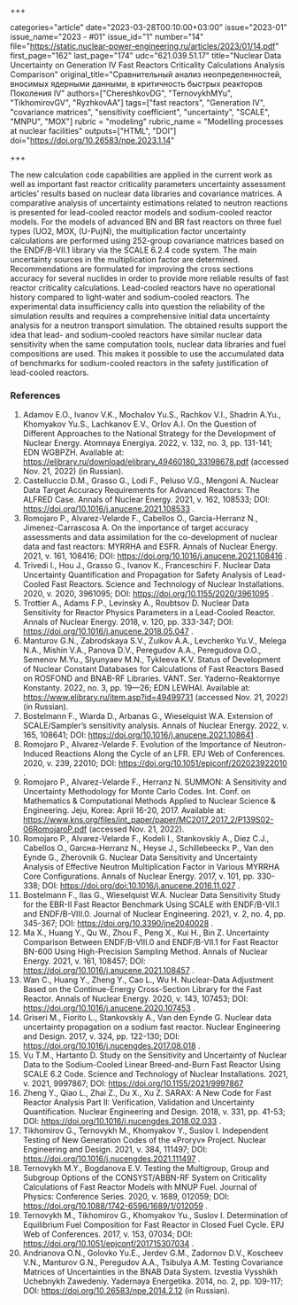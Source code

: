 +++

categories="article"
date="2023-03-28T00:10:00+03:00"
issue="2023-01"
issue_name="2023 - #01"
issue_id="1"
number="14"
file="https://static.nuclear-power-engineering.ru/articles/2023/01/14.pdf"
first_page="162"
last_page="174"
udc="621.039.51.17"
title="Nuclear Data Uncertainty on Generation IV Fast Reactors Criticality Calculations Analysis Comparison"
original_title="Сравнительный анализ неопределенностей, вносимых ядерными данными, в критичность быстрых реакторов Поколения IV"
authors=["ChereshkovDG", "TernovykhMYu", "TikhomirovGV", "RyzhkovAA"]
tags=["fast reactors", "Generation IV", "covariance matrices", "sensitivity coefficient", "uncertainty", "SCALE", "MNPU", "MOX"]
rubric = "modeling"
rubric_name = "Modelling processes at nuclear facilities"
outputs=["HTML", "DOI"]
doi="https://doi.org/10.26583/npe.2023.1.14"

+++

The new calculation code capabilities are applied in the current work as well as important fast reactor criticality parameters uncertainty assessment articles’ results based on nuclear data libraries and covariance matrices. A comparative analysis of uncertainty estimations related to neutron reactions is presented for lead-cooled reactor models and sodium-cooled reactor models. For the models of advanced BN and BR fast reactors on three fuel types (UO2, MOX, (U-Pu)N), the multiplication factor uncertainty calculations are performed using 252-group covariance matrices based on the ENDF/B-VII.1 library via the SCALE 6.2.4 code system. The main uncertainty sources in the multiplication factor are determined. Recommendations are formulated for improving the cross sections accuracy for several nuclides in order to provide more reliable results of fast reactor criticality calculations. Lead-cooled reactors have no operational history compared to light-water and sodium-cooled reactors. The experimental data insufficiency calls into question the reliability of the simulation results and requires a comprehensive initial data uncertainty analysis for a neutron transport simulation. The obtained results support the idea that lead- and sodium-cooled reactors have similar nuclear data sensitivity when the same computation tools, nuclear data libraries and fuel compositions are used. This makes it possible to use the accumulated data of benchmarks for sodium-cooled reactors in the safety justification of lead-cooled reactors.

### References

1. Adamov E.O., Ivanov V.K., Mochalov Yu.S., Rachkov V.I., Shadrin A.Yu., Khomyakov Yu.S., Lachkanov E.V., Orlov A.I. On the Question of Different Approaches to the National Strategy for the Development of Nuclear Energy. Atomnaya Energiya. 2022, v. 132, no. 3, pp. 131-141; EDN WGBPZH. Available at: https://elibrary.ru/download/elibrary_49460180_33198678.pdf (accessed Nov. 21, 2022) (in Russian).
2. Castelluccio D.M., Grasso G., Lodi F., Peluso V.G., Mengoni A. Nuclear Data Target Accuracy Requirements for Advanced Reactors: The ALFRED Case. Annals of Nuclear Energy. 2021, v. 162, 108533; DOI: https://doi.org/10.1016/j.anucene.2021.108533 .
3. Romojaro P., Alvarez-Velarde F., Cabellos O., Garcia-Herranz N., Jimenez-Carrascosa A. On the importance of target accuracy assessments and data assimilation for the co-development of nuclear data and fast reactors: MYRRHA and ESFR. Annals of Nuclear Energy. 2021, v. 161, 108416; DOI: https://doi.org/10.1016/j.anucene.2021.108416 .
4. Trivedi I., Hou J., Grasso G., Ivanov K., Franceschini F. Nuclear Data Uncertainty Quantification and Propagation for Safety Analysis of Lead-Cooled Fast Reactors. Science and Technology of Nuclear Installations. 2020, v. 2020, 3961095; DOI: https://doi.org/10.1155/2020/3961095 .
5. Trottier A., Adams F.P., Levinsky A., Roubtsov D. Nuclear Data Sensitivity for Reactor Physics Parameters in a Lead-Cooled Reactor. Annals of Nuclear Energy. 2018, v. 120, pp. 333-347; DOI: https://doi.org/10.1016/j.anucene.2018.05.047 .
6. Manturov G.N., Zabrodskaya S.V., Zuikov A.A., Levchenko Yu.V., Melega N.A., Mishin V.A., Panova D.V., Peregudov A.A., Peregudova O.O., Semenov M.Yu., Slyunyaev M.N., Tykleeva K.V. Status of Development of Nuclear Constant Databases for Calculations of Fast Reactors Based on ROSFOND and BNAB-RF Libraries. VANT. Ser. Yaderno-Reaktornye Konstanty. 2022, no. 3, pp. 19—26; EDN LEWHAI. Available at: https://www.elibrary.ru/item.asp?id=49499731 (accessed Nov. 21, 2022) (in Russian).
7. Bostelmann F., Wiarda D., Arbanas G., Wieselquist W.A. Extension of SCALE/Sampler’s sensitivity analysis. Annals of Nuclear Energy. 2022, v. 165, 108641; DOI: https://doi.org/10.1016/j.anucene.2021.108641 .
8. Romojaro P., Alvarez-Velarde F. Evolution of the Importance of Neutron-Induced Reactions Along the Cycle of an LFR. EPJ Web of Conferences. 2020, v. 239, 22010; DOI: https://doi.org/10.1051/epjconf/202023922010 .
9. Romojaro P., Alvarez-Velarde F., Herranz N. SUMMON: A Sensitivity and Uncertainty Methodology for Monte Carlo Codes. Int. Conf. on Mathematics & Computational Methods Applied to Nuclear Science & Engineering. Jeju, Korea: April 16-20, 2017. Available at: https://www.kns.org/files/int_paper/paper/MC2017_2017_2/P139S02-06RomojaroP.pdf (accessed Nov. 21, 2022).
10. Romojaro P., Alvarez-Velarde F., Kodeli I., Stankovskiy A., Diez C.J., Cabellos O., Garcнa-Herranz N., Heyse J., Schillebeeckx P., Van den Eynde G., Zherovnik G. Nuclear Data Sensitivity and Uncertainty Analysis of Effective Neutron Multiplication Factor in Various MYRRHA Core Configurations. Annals of Nuclear Energy. 2017, v. 101, pp. 330-338; DOI: https://doi.org/doi:10.1016/j.anucene.2016.11.027 .
11. Bostelmann F., Ilas G., Wieselquist W.A. Nuclear Data Sensitivity Study for the EBR-II Fast Reactor Benchmark Using SCALE with ENDF/B-VII.1 and ENDF/B-VIII.0. Journal of Nuclear Engineering. 2021, v. 2, no. 4, pp. 345-367; DOI: https://doi.org/10.3390/jne2040028 .
12. Ma X., Huang Y., Qu W., Zhou F., Peng X., Kui H., Bin Z. Uncertainty Comparison Between ENDF/B-VIII.0 and ENDF/B-VII.1 for Fast Reactor BN-600 Using High-Precision Sampling Method. Annals of Nuclear Energy. 2021, v. 161, 108457; DOI: https://doi.org/10.1016/j.anucene.2021.108457 .
13. Wan C., Huang Y., Zheng Y., Cao L., Wu H. Nuclear-Data Adjustment Based on the Continue-Energy Cross-Section Library for the Fast Reactor. Annals of Nuclear Energy. 2020, v. 143, 107453; DOI: https://doi.org/10.1016/j.anucene.2020.107453 .
14. Griseri M., Fiorito L., Stankovskiy A., Van den Eynde G. Nuclear data uncertainty propagation on a sodium fast reactor. Nuclear Engineering and Design. 2017, v. 324, pp. 122-130; DOI: https://doi.org/10.1016/j.nucengdes.2017.08.018 .
15. Vu T.M., Hartanto D. Study on the Sensitivity and Uncertainty of Nuclear Data to the Sodium-Cooled Linear Breed-and-Burn Fast Reactor Using SCALE 6.2 Code. Science and Technology of Nuclear Installations. 2021, v. 2021, 9997867; DOI: https://doi.org/10.1155/2021/9997867 
16. Zheng Y., Qiao L., Zhai Z., Du X., Xu Z. SARAX: A New Code for Fast Reactor Analysis Part II: Verification, Validation and Uncertainty Quantification. Nuclear Engineering and Design. 2018, v. 331, pp. 41-53; DOI: https://doi.org/10.1016/j.nucengdes.2018.02.033 .
17. Tikhomirov G., Ternovykh M., Khomyakov Y., Suslov I. Independent Testing of New Generation Codes of the «Proryv» Project. Nuclear Engineering and Design. 2021, v. 384, 111497; DOI: https://doi.org/10.1016/j.nucengdes.2021.111497 .
18. Ternovykh M.Y., Bogdanova E.V. Testing the Multigroup, Group and Subgroup Options of the CONSYST/ABBN-RF System on Criticality Calculations of Fast Reactor Models with MNUP Fuel. Journal of Physics: Conference Series. 2020, v. 1689, 012059; DOI: https://doi.org/10.1088/1742-6596/1689/1/012059 .
19. Ternovykh M., Tikhomirov G., Khomyakov Yu., Suslov I. Determination of Equilibrium Fuel Composition for Fast Reactor in Closed Fuel Cycle. EPJ Web of Conferences. 2017, v. 153, 07034; DOI: https://doi.org/10.1051/epjconf/201715307034 .
20. Andrianova O.N., Golovko Yu.E., Jerdev G.M., Zadornov D.V., Koscheev V.N., Manturov G.N., Peregudov A.A., Tsibulya A.M. Testing Covariance Matrices of Uncertainties in the BNAB Data System. Izvestia Vysshikh Uchebnykh Zawedeniy. Yadernaya Energetika. 2014, no. 2, pp. 109-117; DOI: https://doi.org/10.26583/npe.2014.2.12 (in Russian).